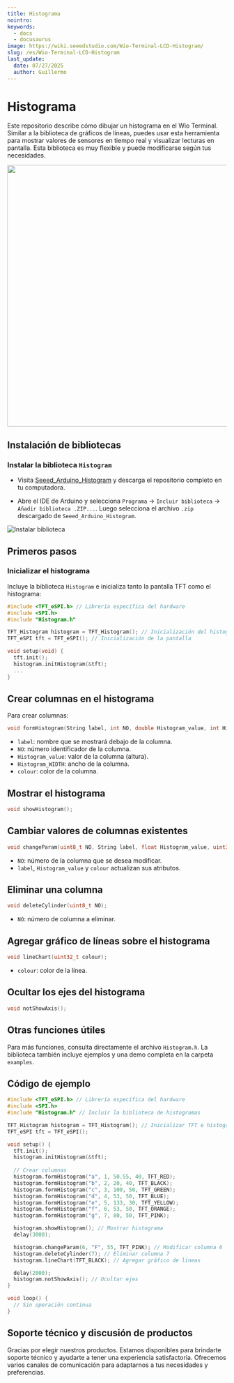 ```yaml
---
title: Histograma
nointro:
keywords:
  - docs
  - docusaurus
image: https://wiki.seeedstudio.com/Wio-Terminal-LCD-Histogram/
slug: /es/Wio-Terminal-LCD-Histogram
last_update:
  date: 07/27/2025
  author: Guillermo
---
```

# Histograma

Este repositorio describe cómo dibujar un histograma en el Wio Terminal. Similar a la biblioteca de gráficos de líneas, puedes usar esta herramienta para mostrar valores de sensores en tiempo real y visualizar lecturas en pantalla. Esta biblioteca es muy flexible y puede modificarse según tus necesidades.

<div align="center"><img width="600" src="https://files.seeedstudio.com/wiki/Wio-Terminal/img/20200114131505.png" /></div>

## Instalación de bibliotecas

### Instalar la biblioteca `Histogram`

- Visita [Seeed_Arduino_Histogram](https://github.com/Seeed-Studio/Seeed_Arduino_Histogram) y descarga el repositorio completo en tu computadora.

- Abre el IDE de Arduino y selecciona `Programa` -> `Incluir biblioteca` -> `Añadir biblioteca .ZIP...`. Luego selecciona el archivo `.zip` descargado de `Seeed_Arduino_Histogram`.

![Instalar biblioteca](https://files.seeedstudio.com/wiki/Wio-Terminal/img/Xnip2019-11-21_15-50-13.jpg)

## Primeros pasos

### Inicializar el histograma

Incluye la biblioteca `Histogram` e inicializa tanto la pantalla TFT como el histograma:

```cpp
#include <TFT_eSPI.h> // Librería específica del hardware
#include <SPI.h>
#include "Histogram.h"

TFT_Histogram histogram = TFT_Histogram(); // Inicialización del histograma
TFT_eSPI tft = TFT_eSPI(); // Inicialización de la pantalla

void setup(void) {
  tft.init();
  histogram.initHistogram(&tft);
  ...
}
```

## Crear columnas en el histograma

Para crear columnas:

```cpp
void formHistogram(String label, int NO, double Histogram_value, int Histogram_WIDTH, uint32_t colour);
```

* `label`: nombre que se mostrará debajo de la columna.
* `NO`: número identificador de la columna.
* `Histogram_value`: valor de la columna (altura).
* `Histogram_WIDTH`: ancho de la columna.
* `colour`: color de la columna.

## Mostrar el histograma

```cpp
void showHistogram();
```

## Cambiar valores de columnas existentes

```cpp
void changeParam(uint8_t NO, String label, float Histogram_value, uint32_t colour);
```

* `NO`: número de la columna que se desea modificar.
* `label`, `Histogram_value` y `colour` actualizan sus atributos.

## Eliminar una columna

```cpp
void deleteCylinder(uint8_t NO);
```

* `NO`: número de columna a eliminar.

## Agregar gráfico de líneas sobre el histograma

```cpp
void lineChart(uint32_t colour);
```

* `colour`: color de la línea.

## Ocultar los ejes del histograma

```cpp
void notShowAxis();
```

## Otras funciones útiles

Para más funciones, consulta directamente el archivo `Histogram.h`. La biblioteca también incluye ejemplos y una demo completa en la carpeta `examples`.

## Código de ejemplo

```cpp
#include <TFT_eSPI.h> // Librería específica del hardware
#include <SPI.h>
#include "Histogram.h" // Incluir la biblioteca de histogramas

TFT_Histogram histogram = TFT_Histogram(); // Inicializar TFT e histograma
TFT_eSPI tft = TFT_eSPI();

void setup() {
  tft.init();
  histogram.initHistogram(&tft);
  
  // Crear columnas
  histogram.formHistogram("a", 1, 50.55, 40, TFT_RED);
  histogram.formHistogram("b", 2, 20, 40, TFT_BLACK);
  histogram.formHistogram("c", 3, 100, 50, TFT_GREEN);
  histogram.formHistogram("d", 4, 53, 50, TFT_BLUE);
  histogram.formHistogram("e", 5, 133, 30, TFT_YELLOW);
  histogram.formHistogram("f", 6, 53, 50, TFT_ORANGE);
  histogram.formHistogram("g", 7, 80, 50, TFT_PINK);

  histogram.showHistogram(); // Mostrar histograma
  delay(3000);

  histogram.changeParam(6, "F", 55, TFT_PINK); // Modificar columna 6
  histogram.deleteCylinder(7); // Eliminar columna 7
  histogram.lineChart(TFT_BLACK); // Agregar gráfico de líneas

  delay(2000);
  histogram.notShowAxis(); // Ocultar ejes
}

void loop() {
  // Sin operación continua
}
```

## Soporte técnico y discusión de productos

Gracias por elegir nuestros productos. Estamos disponibles para brindarte soporte técnico y ayudarte a tener una experiencia satisfactoria. Ofrecemos varios canales de comunicación para adaptarnos a tus necesidades y preferencias.

<div class="button_tech_support_container">
<a href="https://forum.seeedstudio.com/" class="button_forum"></a> 
<a href="https://www.seeedstudio.com/contacts" class="button_email"></a>
</div>

<div class="button_tech_support_container">
<a href="https://discord.gg/eWkprNDMU7" class="button_discord"></a> 
<a href="https://github.com/Seeed-Studio/wiki-documents/discussions/69" class="button_discussion"></a>
</div>
